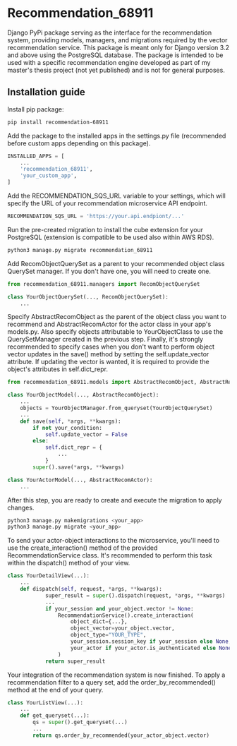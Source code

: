 # Recommendation_68911
Django PyPi package serving as the interface for the recommendation system, providing models, managers, and migrations required by the vector recommendation service. This package is meant only for Django version 3.2 and above using the PostgreSQL database. The package is intended to be used with a specific recommendation engine developed as part of my master's thesis project (not yet published) and is not for general purposes.

## Installation guide
Install pip package:

```bash
pip install recommendation-68911
```

Add the package to the installed apps in the settings.py file (recommended before custom apps depending on this package).

```python
INSTALLED_APPS = [
    ...
    'recommendation_68911',
    'your_custom_app',
]
```

Add the RECOMMENDATION_SQS_URL variable to your settings, which will specify the URL of your recommendation microservice API endpoint.

```python
RECOMMENDATION_SQS_URL = 'https://your.api.endpiont/...'
```

Run the pre-created migration to install the cube extension for your PostgreSQL (extension is compatible to be used also within AWS RDS).

```bash
python3 manage.py migrate recommendation_68911
```

Add RecomObjectQuerySet as a parent to your recommended object class QuerySet manager. If you don't have one, you will need to create one.

```python
from recommendation_68911.managers import RecomObjectQuerySet

class YourObjectQuerySet(..., RecomObjectQuerySet):
    ...
```

Specify AbstractRecomObject as the parent of the object class you want to recommend and AbstractRecomActor for the actor class in your app's models.py. Also specify objects attributable to YourObjectClass to use the QuerySetManager created in the previous step. Finally, it's strongly recommended to specify cases when you don't want to perform object vector updates in the save() method by setting the self.update_vector attribute. If updating the vector is wanted, it is required to provide the object's attributes in self.dict_repr.

```python
from recommendation_68911.models import AbstractRecomObject, AbstractRecomActor

class YourObjectModel(..., AbstractRecomObject):
    ...
    objects = YourObjectManager.from_queryset(YourObjectQuerySet)
    ...
    def save(self, *args, **kwargs):
        if not your_condition:
            self.update_vector = False
        else:
            self.dict_repr = {
                ...
            }
        super().save(*args, **kwargs)    

class YourActorModel(..., AbstractRecomActor):
    ...
```

After this step, you are ready to create and execute the migration to apply changes.

```bash
python3 manage.py makemigrations <your_app>
python3 manage.py migrate <your_app>
```

To send your actor-object interactions to the microservice, you'll need to use the create_interaction() method of the provided RecommendationService class. It's recommended to perform this task within the dispatch() method of your view.

```python
class YourDetailView(...):
    ...
    def dispatch(self, request, *args, **kwargs):
            super_result = super().dispatch(request, *args, **kwargs)
            ...
            if your_session and your_object.vector != None:
                RecommendationService().create_interaction(
                    object_dict={...},
                    object_vector=your_object.vector,
                    object_type="YOUR_TYPE",
                    your_session.session_key if your_session else None,
                    your_actor if your_actor.is_authenticated else None
                )
            return super_result
```

Your integration of the recommendation system is now finished. To apply a recommendation filter to a query set, add the order_by_recommended() method at the end of your query.

```python
class YourListView(...):
    ...
    def get_queryset(...):
        qs = super().get_queryset(...)
        ...
        return qs.order_by_recommended(your_actor_object.vector)
```